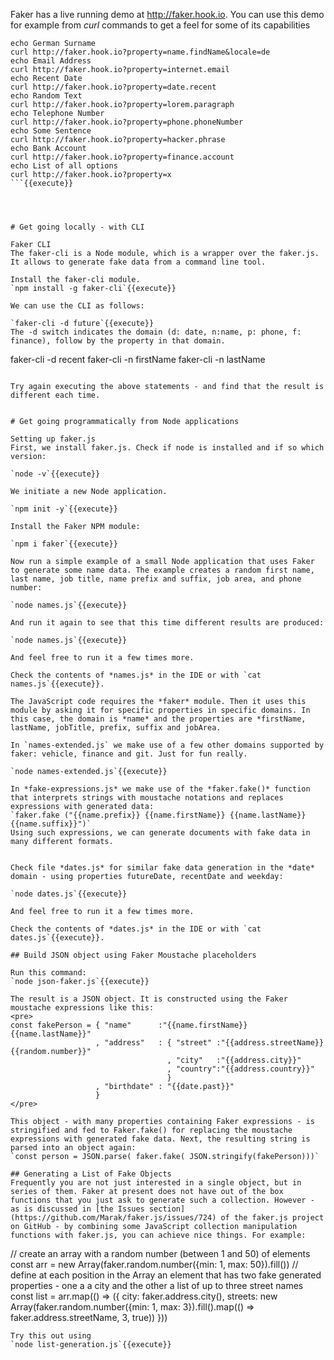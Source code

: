 Faker has a live running demo at http://faker.hook.io. You can use this demo for example from *curl* commands to get a feel for some of its capabilities

```
echo German Surname
curl http://faker.hook.io?property=name.findName&locale=de
echo Email Address
curl http://faker.hook.io?property=internet.email
echo Recent Date
curl http://faker.hook.io?property=date.recent
echo Random Text
curl http://faker.hook.io?property=lorem.paragraph
echo Telephone Number
curl http://faker.hook.io?property=phone.phoneNumber
echo Some Sentence
curl http://faker.hook.io?property=hacker.phrase
echo Bank Account
curl http://faker.hook.io?property=finance.account
echo List of all options
curl http://faker.hook.io?property=x
```{{execute}}




# Get going locally - with CLI

Faker CLI
The faker-cli is a Node module, which is a wrapper over the faker.js. It allows to generate fake data from a command line tool.

Install the faker-cli module.
`npm install -g faker-cli`{{execute}}

We can use the CLI as follows:

`faker-cli -d future`{{execute}}
The -d switch indicates the domain (d: date, n:name, p: phone, f: finance), follow by the property in that domain.

```
faker-cli -d recent
faker-cli -n firstName
faker-cli -n lastName
```{{execute}}

Try again executing the above statements - and find that the result is different each time.


# Get going programmatically from Node applications

Setting up faker.js
First, we install faker.js. Check if node is installed and if so which version:

`node -v`{{execute}}

We initiate a new Node application.

`npm init -y`{{execute}}

Install the Faker NPM module:

`npm i faker`{{execute}}

Now run a simple example of a small Node application that uses Faker to generate some name data. The example creates a random first name, last name, job title, name prefix and suffix, job area, and phone number:

`node names.js`{{execute}}

And run it again to see that this time different results are produced:

`node names.js`{{execute}}

And feel free to run it a few times more.

Check the contents of *names.js* in the IDE or with `cat names.js`{{execute}}. 

The JavaScript code requires the *faker* module. Then it uses this module by asking it for specific properties in specific domains. In this case, the domain is *name* and the properties are *firstName, lastName, jobTitle, prefix, suffix and jobArea.

In `names-extended.js` we make use of a few other domains supported by faker: vehicle, finance and git. Just for fun really.

`node names-extended.js`{{execute}}

In *fake-expressions.js* we make use of the *faker.fake()* function that interprets strings with moustache notations and replaces expressions with generated data:
`faker.fake ("{{name.prefix}} {{name.firstName}} {{name.lastName}} {{name.suffix}}")`
Using such expressions, we can generate documents with fake data in many different formats.


Check file *dates.js* for similar fake data generation in the *date* domain - using properties futureDate, recentDate and weekday:

`node dates.js`{{execute}}

And feel free to run it a few times more.

Check the contents of *dates.js* in the IDE or with `cat dates.js`{{execute}}.

## Build JSON object using Faker Moustache placeholders

Run this command:
`node json-faker.js`{{execute}}

The result is a JSON object. It is constructed using the Faker moustache expressions like this:
<pre>
const fakePerson = { "name"      :"{{name.firstName}} {{name.lastName}}"
                   , "address"   : { "street" :"{{address.streetName}} {{random.number}}"
                                   , "city"   :"{{address.city}}"
                                   , "country":"{{address.country}}"
                                   }
                   , "birthdate" : "{{date.past}}"
                   }
</pre>  

This object - with many properties containing Faker expressions - is stringified and fed to Faker.fake() for replacing the moustache expressions with generated fake data. Next, the resulting string is parsed into an object again:
`const person = JSON.parse( faker.fake( JSON.stringify(fakePerson)))`

## Generating a List of Fake Objects
Frequently you are not just interested in a single object, but in series of them. Faker at present does not have out of the box functions that you just ask to generate such a collection. However - as is discussed in [the Issues section](https://github.com/Marak/faker.js/issues/724) of the faker.js project on GitHub - by combining some JavaScript collection manipulation functions with faker.js, you can achieve nice things. For example: 
```
// create an array with a random number (between 1 and 50) of elements
const arr = new Array(faker.random.number({min: 1, max: 50}).fill())
// define at each position in the Array an element that has two fake generated properties - one a a city and the other a list of up to three street names
const list = arr.map(() => ({
    city: faker.address.city(),
    streets: new Array(faker.random.number({min: 1, max: 3}).fill().map(() => faker.address.streetName, 3, true))
}))
```
Try this out using
`node list-generation.js`{{execute}}